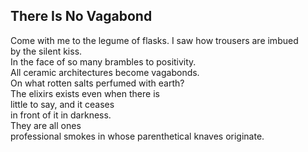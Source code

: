 There Is No Vagabond
--------------------
Come with me to the legume of flasks. I saw how trousers are imbued  
by the silent kiss.  
In the face of so many brambles to positivity.  
All ceramic architectures become vagabonds.  
On what rotten salts perfumed with earth?  
The elixirs exists even when there is  
little to say, and it ceases  
in front of it in darkness.  
They are all ones  
professional smokes in whose parenthetical knaves originate.  
